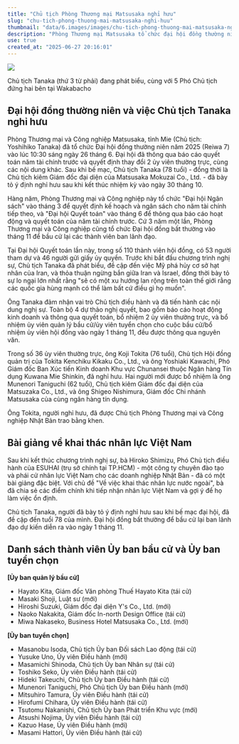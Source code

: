 ```yaml
---
title: "Chủ tịch Phòng Thương mại Matsusaka nghỉ hưu"
slug: "chu-tich-phong-thuong-mai-matsusaka-nghi-huu"
thumbnail: "data/6.images/images/chu-tich-phong-thuong-mai-matsusaka-nghi-huu.webp"
description: "Phòng Thương mại Matsusaka tổ chức đại hội đồng thường niên, thông qua tài chính và công bố Chủ tịch Tanaka sẽ nghỉ hưu. Buổi họp cũng có bài giảng về nhân lực Việt Nam."
use: true
created_at: "2025-06-27 20:16:01"
---
```


![](/images/20250627-00010002-yomotto-000-1-view.webp)

Chủ tịch Tanaka (thứ 3 từ phải) đang phát biểu, cùng với 5 Phó Chủ tịch đứng hai bên tại Wakabacho

## Đại hội đồng thường niên và việc Chủ tịch Tanaka nghỉ hưu

Phòng Thương mại và Công nghiệp Matsusaka, tỉnh Mie (Chủ tịch: Yoshihiko Tanaka) đã tổ chức Đại hội đồng thường niên năm 2025 (Reiwa 7) vào lúc 10:30 sáng ngày 26 tháng 6. Đại hội đã thông qua báo cáo quyết toán năm tài chính trước và quyết định thay đổi 2 ủy viên thường trực, cùng các nội dung khác. Sau khi bế mạc, Chủ tịch Tanaka (78 tuổi) - đồng thời là Chủ tịch kiêm Giám đốc đại diện của Matsusaka Mokuzai Co., Ltd. - đã bày tỏ ý định nghỉ hưu sau khi kết thúc nhiệm kỳ vào ngày 30 tháng 10.

Hàng năm, Phòng Thương mại và Công nghiệp này tổ chức "Đại hội Ngân sách" vào tháng 3 để quyết định kế hoạch và ngân sách cho năm tài chính tiếp theo, và "Đại hội Quyết toán" vào tháng 6 để thông qua báo cáo hoạt động và quyết toán của năm tài chính trước. Cứ 3 năm một lần, Phòng Thương mại và Công nghiệp cũng tổ chức Đại hội đồng bất thường vào tháng 11 để bầu cử lại các thành viên ban lãnh đạo.

Tại Đại hội Quyết toán lần này, trong số 110 thành viên hội đồng, có 53 người tham dự và 46 người gửi giấy ủy quyền. Trước khi bắt đầu chương trình nghị sự, Chủ tịch Tanaka đã phát biểu, đề cập đến việc Mỹ phá hủy cơ sở hạt nhân của Iran, và thỏa thuận ngừng bắn giữa Iran và Israel, đồng thời bày tỏ sự lo ngại lớn nhất rằng "sẽ có một xu hướng lan rộng trên toàn thế giới rằng các quốc gia hùng mạnh có thể làm bất cứ điều gì họ muốn".

Ông Tanaka đảm nhận vai trò Chủ tịch điều hành và đã tiến hành các nội dung nghị sự. Toàn bộ 4 dự thảo nghị quyết, bao gồm báo cáo hoạt động kinh doanh và thông qua quyết toán, bổ nhiệm 2 ủy viên thường trực, và bổ nhiệm ủy viên quản lý bầu cử/ủy viên tuyển chọn cho cuộc bầu cử/bổ nhiệm ủy viên hội đồng vào ngày 1 tháng 11, đều được thông qua nguyên văn.

Trong số 36 ủy viên thường trực, ông Koji Tokita (76 tuổi), Chủ tịch Hội đồng quản trị của Tokita Kenchiku Kikaku Co., Ltd., và ông Yoshiaki Kawachi, Phó Giám đốc Ban Xúc tiến Kinh doanh Khu vực Chunansei thuộc Ngân hàng Tín dụng Kuwana Mie Shinkin, đã nghỉ hưu. Hai người mới được bổ nhiệm là ông Munenori Taniguchi (62 tuổi), Chủ tịch kiêm Giám đốc đại diện của Matsuzaka Co., Ltd., và ông Shigeo Nishimura, Giám đốc Chi nhánh Matsusaka của cùng ngân hàng tín dụng.

Ông Tokita, người nghỉ hưu, đã được Chủ tịch Phòng Thương mại và Công nghiệp Nhật Bản trao bằng khen.

## Bài giảng về khai thác nhân lực Việt Nam

Sau khi kết thúc chương trình nghị sự, bà Hiroko Shimizu, Phó Chủ tịch điều hành của ESUHAI (trụ sở chính tại TP.HCM) - một công ty chuyên đào tạo và phái cử nhân lực Việt Nam cho các doanh nghiệp Nhật Bản - đã có một bài giảng đặc biệt. Với chủ đề "Về việc khai thác nhân lực nước ngoài", bà đã chia sẻ các điểm chính khi tiếp nhận nhân lực Việt Nam và gợi ý để họ làm việc ổn định.

Chủ tịch Tanaka, người đã bày tỏ ý định nghỉ hưu sau khi bế mạc đại hội, đã đề cập đến tuổi 78 của mình. Đại hội đồng bất thường để bầu cử lại ban lãnh đạo dự kiến diễn ra vào ngày 1 tháng 11.

## Danh sách thành viên Ủy ban bầu cử và Ủy ban tuyển chọn

**[Ủy ban quản lý bầu cử]**
*   Hayato Kita, Giám đốc Văn phòng Thuế Hayato Kita (tái cử)
*   Masaki Shoji, Luật sư (mới)
*   Hiroshi Suzuki, Giám đốc đại diện Y's Co., Ltd. (mới)
*   Naoko Nakakita, Giám đốc In-north Design Office (tái cử)
*   Miwa Nakaseko, Business Hotel Matsusaka Co., Ltd. (mới)

**[Ủy ban tuyển chọn]**
*   Masanobu Isoda, Chủ tịch Ủy ban Đối sách Lao động (tái cử)
*   Yusuke Uno, Ủy viên Điều hành (mới)
*   Masamichi Shinoda, Chủ tịch Ủy ban Nhân sự (tái cử)
*   Toshiko Seko, Ủy viên Điều hành (tái cử)
*   Hideki Takeuchi, Chủ tịch Ủy ban Điều hành (tái cử)
*   Munenori Taniguchi, Phó Chủ tịch Ủy ban Điều hành (mới)
*   Mitsuhiro Tamura, Ủy viên Điều hành (tái cử)
*   Hirofumi Chihara, Ủy viên Điều hành (tái cử)
*   Tsutomu Nakanishi, Chủ tịch Ủy ban Phát triển Khu vực (mới)
*   Atsushi Nojima, Ủy viên Điều hành (tái cử)
*   Kazuo Hase, Ủy viên Điều hành (mới)
*   Masami Hattori, Ủy viên Điều hành (tái cử)